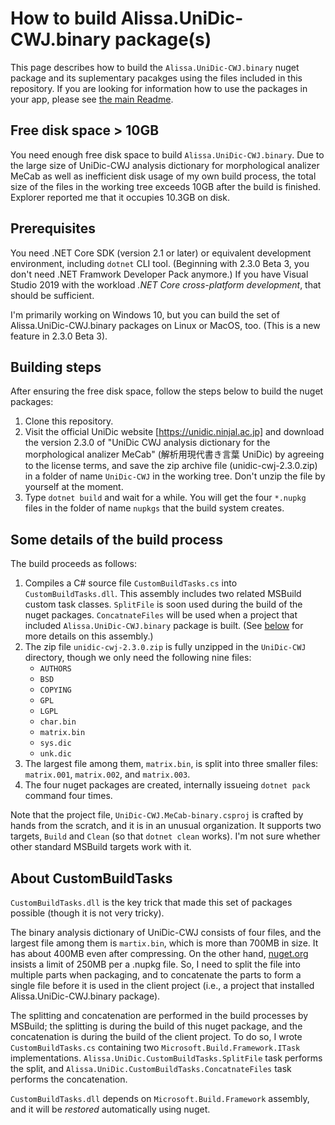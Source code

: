 How to build Alissa.UniDic-CWJ.binary package(s)
================================================

This page describes how to build the `Alissa.UniDic-CWJ.binary` nuget package and its suplementary pacakges using the files included in this repository.
If you are looking for information how to use the packages in your app, please see [the main Readme](Readme.md).

## Free disk space > 10GB

You need enough free disk space to build `Alissa.UniDic-CWJ.binary`.  Due to the large size of UniDic-CWJ analysis dictionary for morphological analizer MeCab as well as inefficient disk usage of my own build process, the total size of the files in the working tree exceeds 10GB after the build is finished.  Explorer reported me that it occupies 10.3GB on disk.

## Prerequisites

You need .NET Core SDK (version 2.1 or later) or equivalent development environment, including `dotnet` CLI tool.
(Beginning with 2.3.0 Beta 3, you don't need .NET Framwork Developer Pack anymore.)  If you have Visual Studio 2019 with the workload _.NET Core cross-platform development_, that should be sufficient.

I'm primarily working on Windows 10, but you can build the set of Alissa.UniDic-CWJ.binary packages on Linux or MacOS, too.  (This is a new feature in 2.3.0 Beta 3).

## Building steps

After ensuring the free disk space, follow the steps below to build the nuget packages:
1. Clone this repository.
2. Visit the official UniDic website [https://unidic.ninjal.ac.jp] and download the version 2.3.0 of "UniDic CWJ analysis dictionary for the morphological analizer MeCab" (解析用現代書き言葉 UniDic) by agreeing to the license terms, and save the zip archive file (unidic-cwj-2.3.0.zip) in a folder of name `UniDic-CWJ` in the working tree.  Don't unzip the file by yourself at the moment.
3. Type `dotnet build` and wait for a while.  You will get the four `*.nupkg` files in the folder of name `nupkgs` that the build system creates.

## Some details of the build process

The build proceeds as follows:
1. Compiles a C# source file `CustomBuildTasks.cs` into `CustomBuildTasks.dll`.  This assembly includes two related MSBuild custom task classes.  `SplitFile` is soon used during the build of the nuget packages.  `ConcatnateFiles` will be used when a project that included `Alissa.UniDic-CWJ.binary` package is built.  (See [below](#About-CustomBuildTasks) for more details on this assembly.)
2. The zip file `unidic-cwj-2.3.0.zip` is fully unzipped in the `UniDic-CWJ` directory, though we only need the following nine files:
    - `AUTHORS`
    - `BSD`
    - `COPYING`
    - `GPL`
    - `LGPL`
    - `char.bin`
    - `matrix.bin`
    - `sys.dic`
    - `unk.dic`
3. The largest file among them, `matrix.bin`, is split into three smaller files: `matrix.001`, `matrix.002`, and `matrix.003`.
4. The four nuget packages are created, internally issueing `dotnet pack` command four times.

Note that the project file, `UniDic-CWJ.MeCab-binary.csproj` is crafted by hands from the scratch, and it is in an unusual organization.  It supports two targets, `Build` and `Clean` (so that `dotnet clean` works).  I'm not sure whether other standard MSBuild targets work with it.

## About CustomBuildTasks

`CustomBuildTasks.dll` is the key trick that made this set of packages possible (though it is not very tricky).

The binary analysis dictionary of UniDic-CWJ consists of four files, and the largest file among them is `martix.bin`, which is more than 700MB in size.  It has about 400MB even after compressing.  On the other hand, [nuget.org](https://www.nuget.org) insists a limit of 250MB per a .nupkg file.  So, I need to split the file into multiple parts when packaging, and to concatenate the parts to form a single file before it is used in the client project (i.e., a project that installed Alissa.UniDic-CWJ.binary package).

The splitting and concatenation are performed in the build processes by MSBuild; the splitting is during the build of this nuget package, and the concatenation is during the build of the client project.  To do so, I wrote `CustomBuildTasks.cs` containing two `Microsoft.Build.Framework.ITask` implementations.  `Alissa.UniDic.CustomBuildTasks.SplitFile` task performs the split, and `Alissa.UniDic.CustomBuildTasks.ConcatnateFiles` task performs the concatenation.

`CustomBuildTasks.dll` depends on `Microsoft.Build.Framework` assembly, and it will be _restored_ automatically using nuget.
